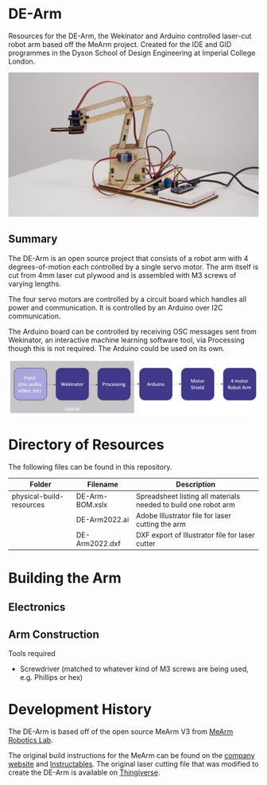 # DE-Arm
Resources for the DE-Arm, the Wekinator and Arduino controlled laser-cut robot arm based off the MeArm project. Created for the IDE and GID programmes in the Dyson School of Design Engineering at Imperial College London.

![Photo of fully built robot arm from laser cut plywood](wiki-images/side-profile-smaller.jpg)

## Summary
The DE-Arm is an open source project that consists of a robot arm with 4 degrees-of-motion each controlled by a single servo motor. The arm itself is cut from 4mm laser cut plywood and is assembled with M3 screws of varying lengths.

The four servo motors are controlled by a circuit board which handles all power and communication. It is controlled by an Arduino over I2C communication.

The Arduino board can be controlled by receiving OSC messages sent from Wekinator, an interactive machine learning software tool, via Processing though this is not required. The Arduino could be used on its own.

![Illustration of system overview from the laptop running Wekinator through to the servo motors.](wiki-images/system-overview.png)

# Directory of Resources
The following files can be found in this repository.


| Folder | Filename | Description |
| ----------- | - |----------- |
| physical-build-resources | DE-Arm-BOM.xslx | Spreadsheet listing all materials needed to build one robot arm
|  | DE-Arm2022.ai | Adobe Illustrator file for laser cutting the arm
|  | DE-Arm2022.dxf | DXF export of Illustrator file for laser cutter

# Building the Arm
## Electronics

## Arm Construction
Tools required

* Screwdriver (matched to whatever kind of M3 screws are being used, e.g. Phillips or hex)




# Development History

The DE-Arm is based off of the open source MeArm V3 from [MeArm Robotics Lab](https://mearm.com/).

The original build instructions for the MeArm can be found on the [company website](http://learn.mearm.com/docs/building-the-mearm-v3/) and [Instructables](https://www.instructables.com/MeArm-Build-a-Small-Hackable-Robot-Arm/). The original laser cutting file that was modified to create the DE-Arm is available on [Thingiverse](https://www.thingiverse.com/thing:3420797).